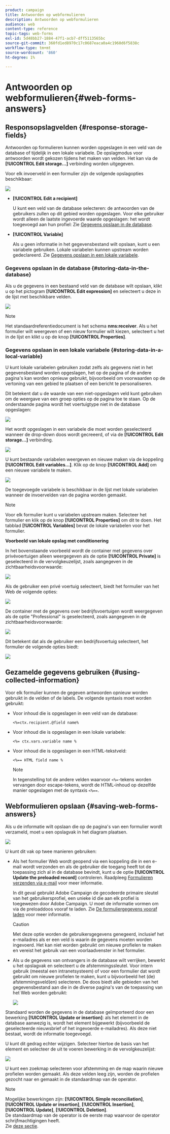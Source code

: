 ```yaml
---
product: campaign
title: Antwoorden op webformulieren
description: Antwoorden op webformulieren
audience: web
content-type: reference
topic-tags: web-forms
exl-id: 5d48bb27-1884-47f1-acb7-dff5113565bc
source-git-commit: 360fd1ed8970c17c0687eaca0a4c1960d6f5838c
workflow-type: tm+mt
source-wordcount: '860'
ht-degree: 1%

---
```


# Antwoorden op webformulieren{#web-forms-answers}

## Responsopslagvelden {#response-storage-fields}

Antwoorden op formulieren kunnen worden opgeslagen in een veld van de database of tijdelijk in een lokale variabele. De opslagmodus voor antwoorden wordt gekozen tijdens het maken van velden. Het kan via de **[!UICONTROL Edit storage...]** verbinding worden uitgegeven.

Voor elk invoerveld in een formulier zijn de volgende opslagopties beschikbaar:

![](assets/s_ncs_admin_survey_select_storage.png)

* **[!UICONTROL Edit a recipient]**

   U kunt een veld van de database selecteren: de antwoorden van de gebruikers zullen op dit gebied worden opgeslagen. Voor elke gebruiker wordt alleen de laatste ingevoerde waarde opgeslagen: het wordt toegevoegd aan hun profiel: Zie [Gegevens opslaan in de database](#storing-data-in-the-database).

* **[!UICONTROL Variable]**

   Als u geen informatie in het gegevensbestand wilt opslaan, kunt u een variabele gebruiken. Lokale variabelen kunnen upstream worden gedeclareerd. Zie [Gegevens opslaan in een lokale variabele](#storing-data-in-a-local-variable).

### Gegevens opslaan in de database {#storing-data-in-the-database}

Als u de gegevens in een bestaand veld van de database wilt opslaan, klikt u op het pictogram **[!UICONTROL Edit expression]** en selecteert u deze in de lijst met beschikbare velden.

![](assets/s_ncs_admin_survey_storage_type1.png)

>[!NOTE]
>
>Het standaardreferentiedocument is het schema **nms:receiver**. Als u het formulier wilt weergeven of een nieuw formulier wilt kiezen, selecteert u het in de lijst en klikt u op de knop **[!UICONTROL Properties]**.

### Gegevens opslaan in een lokale variabele {#storing-data-in-a-local-variable}

U kunt lokale variabelen gebruiken zodat zelfs als gegevens niet in het gegevensbestand worden opgeslagen, het op de pagina of de andere pagina&#39;s kan worden opnieuw gebruikt, bijvoorbeeld om voorwaarden op de vertoning van een gebied te plaatsen of een bericht te personaliseren.

Dit betekent dat u de waarde van een niet-opgeslagen veld kunt gebruiken om de weergave van een groep opties op de pagina toe te staan. Op de onderstaande pagina wordt het voertuigtype niet in de database opgeslagen:

![](assets/s_ncs_admin_survey_no_storage_variable.png)

Het wordt opgeslagen in een variabele die moet worden geselecteerd wanneer de drop-down doos wordt gecreeerd, of via de **[!UICONTROL Edit storage...]** verbinding.

![](assets/s_ncs_admin_survey_no_storage_variable2.png)

U kunt bestaande variabelen weergeven en nieuwe maken via de koppeling **[!UICONTROL Edit variables...]**. Klik op de knop **[!UICONTROL Add]** om een nieuwe variabele te maken.

![](assets/s_ncs_admin_survey_add_a_variable.png)

De toegevoegde variabele is beschikbaar in de lijst met lokale variabelen wanneer de invoervelden van de pagina worden gemaakt.

>[!NOTE]
>
>Voor elk formulier kunt u variabelen upstream maken. Selecteer het formulier en klik op de knop **[!UICONTROL Properties]** om dit te doen. Het tabblad **[!UICONTROL Variables]** bevat de lokale variabelen voor het formulier.

**Voorbeeld van lokale opslag met conditionering**

In het bovenstaande voorbeeld wordt de container met gegevens over privévoertuigen alleen weergegeven als de optie **[!UICONTROL Private]** is geselecteerd in de vervolgkeuzelijst, zoals aangegeven in de zichtbaarheidsvoorwaarde:

![](assets/s_ncs_admin_survey_add_a_condition.png)

Als de gebruiker een privé voertuig selecteert, biedt het formulier van het Web de volgende opties:

![](assets/s_ncs_admin_survey_no_storage_conda.png)

De container met de gegevens over bedrijfsvoertuigen wordt weergegeven als de optie &quot;Professional&quot; is geselecteerd, zoals aangegeven in de zichtbaarheidsvoorwaarde:

![](assets/s_ncs_admin_survey_view_a_condition.png)

Dit betekent dat als de gebruiker een bedrijfsvoertuig selecteert, het formulier de volgende opties biedt:

![](assets/s_ncs_admin_survey_no_storage_condb.png)

## Gezamelde gegevens gebruiken {#using-collected-information}

Voor elk formulier kunnen de gegeven antwoorden opnieuw worden gebruikt in de velden of de labels. De volgende syntaxis moet worden gebruikt:

* Voor inhoud die is opgeslagen in een veld van de database:

   ```
   <%=ctx.recipient.@field name%
   ```

* Voor inhoud die is opgeslagen in een lokale variabele:

   ```
   <%= ctx.vars.variable name %
   ```

* Voor inhoud die is opgeslagen in een HTML-tekstveld:

   ```
   <%== HTML field name %
   ```

   >[!NOTE]
   >
   >In tegenstelling tot de andere velden waarvoor `<%=`-tekens worden vervangen door escape-tekens, wordt de HTML-inhoud op dezelfde manier opgeslagen met de syntaxis `<%==`.

## Webformulieren opslaan {#saving-web-forms-answers}

Als u de informatie wilt opslaan die op de pagina&#39;s van een formulier wordt verzameld, moet u een opslagvak in het diagram plaatsen.

![](assets/s_ncs_admin_survey_save_box.png)

U kunt dit vak op twee manieren gebruiken:

* Als het formulier Web wordt geopend via een koppeling die in een e-mail wordt verzonden en als de gebruiker die toegang heeft tot de toepassing zich al in de database bevindt, kunt u de optie **[!UICONTROL Update the preloaded record]** controleren. Raadpleeg [Formulieren verzenden via e-mail](publishing-a-web-form.md#delivering-a-form-via-email) voor meer informatie.

   In dit geval gebruikt Adobe Campaign de gecodeerde primaire sleutel van het gebruikersprofiel, een unieke id die aan elk profiel is toegewezen door Adobe Campaign. U moet de informatie vormen om via de preloaddoos vooraf te laden. Zie [De formuliergegevens vooraf laden](publishing-a-web-form.md#pre-loading-the-form-data) voor meer informatie.

   >[!CAUTION]
   >
   >Met deze optie worden de gebruikersgegevens genegeerd, inclusief het e-mailadres als er een veld is waarin de gegevens moeten worden ingevoerd. Het kan niet worden gebruikt om nieuwe profielen te maken en vereist het gebruik van een voorlaadvenster in het formulier.

* Als u de gegevens van ontvangers in de database wilt verrijken, bewerkt u het opslagvak en selecteert u de afstemmingssleutel. Voor intern gebruik (meestal een intranetsysteem) of voor een formulier dat wordt gebruikt om nieuwe profielen te maken, kunt u bijvoorbeeld het (de) afstemmingsveld(en) selecteren. De doos biedt alle gebieden van het gegevensbestand aan die in de diverse pagina&#39;s van de toepassing van het Web worden gebruikt:

   ![](assets/s_ncs_admin_survey_save_box_edit.png)

Standaard worden de gegevens in de database geïmporteerd door een bewerking **[!UICONTROL Update or insertion]**: als het element in de database aanwezig is, wordt het element bijgewerkt (bijvoorbeeld de geselecteerde nieuwsbrief of het ingevoerde e-mailadres). Als deze niet bestaat, wordt de informatie toegevoegd.

U kunt dit gedrag echter wijzigen. Selecteer hiertoe de basis van het element en selecteer de uit te voeren bewerking in de vervolgkeuzelijst:

![](assets/s_ncs_admin_survey_save_operation.png)

U kunt een zoekmap selecteren voor afstemming en de map waarin nieuwe profielen worden gemaakt. Als deze velden leeg zijn, worden de profielen gezocht naar en gemaakt in de standaardmap van de operator.

>[!NOTE]
>
>Mogelijke bewerkingen zijn: **[!UICONTROL Simple reconciliation]**, **[!UICONTROL Update or insertion]**, **[!UICONTROL Insertion]**, **[!UICONTROL Update]**, **[!UICONTROL Deletion]**.\
>De standaardmap van de operator is de eerste map waarvoor de operator schrijfmachtigingen heeft.\
>Zie [deze sectie](../../platform/using/access-management.md).
